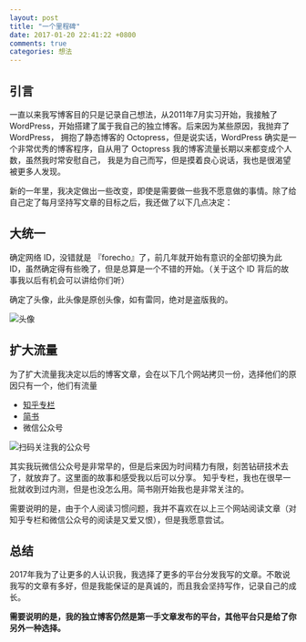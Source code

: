 ```yaml
---
layout: post
title: "一个里程碑"
date: 2017-01-20 22:41:22 +0800
comments: true
categories: 想法
---
```

## 引言

一直以来我写博客目的只是记录自己想法，从2011年7月实习开始，我接触了 WordPress，开始搭建了属于我自己的独立博客。后来因为某些原因，我抛弃了 WordPress，
拥抱了静态博客的 Octopress，但是说实话，WordPress 确实是一个非常优秀的博客程序，自从用了 Octopress 我的博客流量长期以来都变成个人数，虽然我时常安慰自己，
我是为自己而写，但是摸着良心说话，我也是很渴望被更多人发现。

新的一年里，我决定做出一些改变，即使是需要做一些我不愿意做的事情。除了给自己定了每月坚持写文章的目标之后，我还做了以下几点决定：

## 大统一

确定网络 ID，没错就是 『forecho』了，前几年就开始有意识的全部切换为此 ID，虽然确定得有些晚了，但是总算是一个不错的开始。（关于这个 ID 背后的故事我以后有机会可以讲给你们听）

<!--more-->

确定了头像，此头像是原创头像，如有雷同，绝对是盗版我的。

![头像](https://blog-1251237404.cos.ap-guangzhou.myqcloud.com/20190424162441.png)


## 扩大流量

为了扩大流量我决定以后的博客文章，会在以下几个网站拷贝一份，选择他们的原因只有一个，他们有流量

- [知乎专栏](https://zhuanlan.zhihu.com/forecho)
- [简书](http://www.jianshu.com/u/wEcfaz)
- 微信公众号

![扫码关注我的公众号](https://blog-1251237404.cos.ap-guangzhou.myqcloud.com/20190424162454.png)

其实我玩微信公众号是非常早的，但是后来因为时间精力有限，刻苦钻研技术去了，就放弃了。这里面的故事和感受我以后可以分享。
知乎专栏，我也在很早一批就收到过内测，但是也没怎么用。简书刚开始我也是非常关注的。

需要说明的是，由于个人阅读习惯问题，我并不喜欢在以上三个网站阅读文章（对知乎专栏和微信公众号的阅读是又爱又恨），但是我愿意尝试。


## 总结

2017年我为了让更多的人认识我，我选择了更多的平台分发我写的文章。不敢说我写的文章有多好，但是我能保证的是真诚的，而且我会坚持写作，记录自己的成长。

**需要说明的是，我的独立博客仍然是第一手文章发布的平台，其他平台只是给了你另外一种选择。**